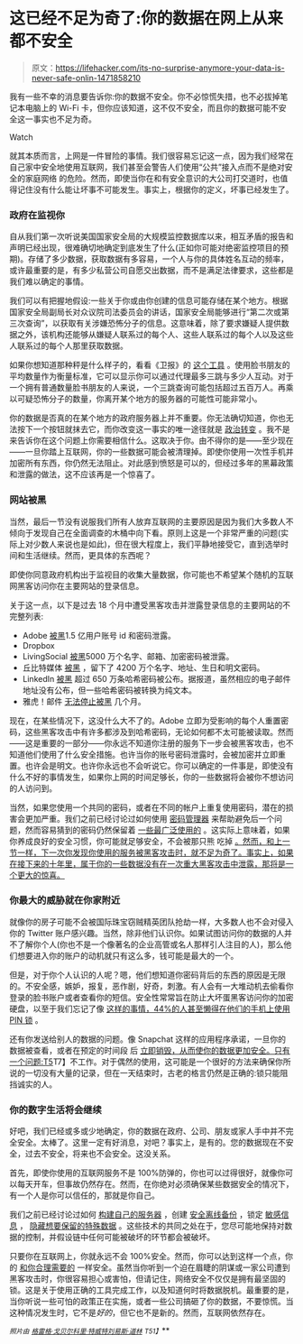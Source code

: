# 这已经不足为奇了:你的数据在网上从来都不安全

> 原文：<https://lifehacker.com/its-no-surprise-anymore-your-data-is-never-safe-onlin-1471858210>

我有一些不幸的消息要告诉你:你的数据不安全。你不必惊慌失措，也不必拔掉笔记本电脑上的 Wi-Fi 卡，但你应该知道，这不仅不安全，而且你的数据可能不安全这一事实也不足为奇。

Watch

就其本质而言，上网是一件冒险的事情。我们很容易忘记这一点，因为我们经常在自己家中安全地使用互联网，我们甚至会警告人们使用“公共”接入点而不是绝对安全的家庭网络 的危险。然而，即使当你在和有安全意识的大公司打交道时，也值得记住没有什么能让坏事不可能发生。事实上，根据你的定义，坏事已经发生了。

### 政府在监视你

自从我们第一次听说美国国家安全局的大规模监控数据库以来，相互矛盾的报告和声明已经出现，很难确切地确定到底发生了什么(正如你可能对绝密监控项目的预期)。存储了多少数据，获取数据有多容易，一个人与你的具体姓名互动的频率，或许最重要的是，有多少私营公司自愿交出数据，而不是满足法律要求，这些都是我们难以确定的事情。

我们可以有把握地假设:一些关于你或由你创建的信息可能存储在某个地方。根据国家安全局副局长对众议院司法委员会的讲话，国家安全局能够进行“第二次或第三次查询”，以获取有关涉嫌恐怖分子的信息。这意味着，除了要求嫌疑人提供数据之外，该机构还能够从嫌疑人联系过的每个人、这些人联系过的每个人以及这些人联系过的每个人那里获取数据。

如果你想知道那种秤是什么样子的，看看《卫报》的 [这个工具](http://www.theguardian.com/world/interactive/2013/oct/28/nsa-files-decoded-hops) 。使用脸书朋友的平均数量作为衡量标准，它可以显示你可以通过代理最多三跳与多少人互动。对于一个拥有普通数量脸书朋友的人来说，一个三跳查询可能包括超过五百万人。再乘以可疑恐怖分子的数量，你离开某个地方的服务器的可能性可能非常小。

你的数据是否真的在某个地方的政府服务器上并不重要。你无法确切知道，你也无法按下一个按钮就抹去它，而你改变这一事实的唯一途径就是 [政治转变](https://lifehacker.com/how-to-contact-and-properly-communicate-with-your-gover-5871810) 。我不是来告诉你在这个问题上你需要相信什么。这取决于你。由不得你的是——至少现在——一旦你踏上互联网，你的一些数据可能会被清理掉。即使你使用一次性手机并加密所有东西，你仍然无法阻止。对此感到愤怒是可以的，但经过多年的黑幕政策和泄露的做法，这不应该再是一个惊喜了。

### 网站被黑

当然，最后一节没有说服我们所有人放弃互联网的主要原因是因为我们大多数人不倾向于发现自己在全面调查的木桶中向下看。原则上这是一个非常严重的问题(实际上对少数人来说也是如此)，但在很大程度上，我们平静地接受它，直到选举时间和生活继续。然而，更具体的东西呢？

即使你同意政府机构出于监视目的收集大量数据，你可能也不希望某个随机的互联网黑客访问你在主要网站的登录信息。

关于这一点，以下是过去 18 个月中遭受黑客攻击并泄露登录信息的主要网站的不完整列表:

*   Adobe [被黑](http://www.theverge.com/2013/11/7/5078560/over-150-million-breached-records-from-adobe-hack-surface-online)1.5 亿用户账号 id 和密码泄露。
*   Dropbox
*   LivingSocial [被黑](http://news.softpedia.com/news/LivingSocial-Hacked-50-Million-Emails-Names-and-Encrypted-Passwords-Leaked-348979.shtml)5000 万个名字、邮箱、加密密码被泄露。
*   丘比特媒体 [被黑](http://blogs.computerworld.com/cybercrime-and-hacking/23168/42-million-unencrypted-passwords-leaked-hacked-online-dating-site-cupid-media) ，留下了 4200 万个名字、地址、生日和明文密码。
*   LinkedIn [被黑](http://www.theverge.com/2012/6/7/3071707/linkedin-hack-six-million-passwords-leaked) 超过 650 万条哈希密码被公布。据报道，虽然相应的电子邮件地址没有公布，但一些哈希密码被转换为纯文本。
*   雅虎！邮件 [无法停止被黑](http://siliconangle.com/blog/2013/04/30/yahoo-mail-hacked-again-serious-questions-raised-about-its-ability-to-protect-users/) 几个月。

现在，在某些情况下，这没什么大不了的。Adobe 立即为受影响的每个人重置密码，这些黑客攻击中有许多都涉及到哈希密码，无论如何都不太可能被读取。然而——这是重要的一部分——你永远不知道你注册的服务下一步会被黑客攻击，也不知道他们使用了什么安全措施。也许当你的账号密码泄露时，会被加密并立即重置。也许会是明文。也许你永远也不会听说它。你可以确定的一件事是，即使没有什么不好的事情发生，如果你上网的时间足够长，你的一些数据将会被你不想访问的人访问到。

当然，如果您使用一个共同的密码，或者在不同的帐户上重复使用密码，潜在的损害会更加严重。我们之前已经讨论过如何使用 [密码管理器](https://lifehacker.com/lastpass-updates-with-a-new-design-shared-passwords-a-1458166024) 来帮助避免后一个问题，然而容易猜到的密码仍然保留着 [一些最广泛使用的](http://arstechnica.com/information-technology/2012/11/born-to-be-breached-the-worst-passwords-are-still-the-most-common/) 。这实际上意味着，如果你养成良好的安全习惯，你可能就足够安全，不会被那只熊 吃掉 [。然而，和上一节一样，下一次你发现你使用的服务被黑客攻击时，就不足为奇了。事实上，如果在接下来的十年里，属于你的一些数据没有在一次重大黑客攻击中泄露，那将是一个更大的惊喜。](http://www.goodreads.com/quotes/402859-you-don-t-have-to-run-faster-than-the-bear-to)

### 你最大的威胁就在你家附近

就像你的房子可能不会被国际珠宝窃贼精英团队抢劫一样，大多数人也不会对侵入你的 Twitter 账户感兴趣。当然，除非他们认识你。如果试图访问你的数据的人并不了解你个人(你也不是一个像著名的企业高管或名人那样引人注目的人)，那么他们想要进入你的账户的动机就只有这么多，钱可能是最大的一个。

但是，对于你个人认识的人呢？嗯，他们想知道你密码背后的东西的原因是无限的。不安全感，嫉妒，报复，恶作剧，好奇，刺激。有人会有一大堆动机去偷看你登录的脸书账户或者查看你的短信。安全性常常旨在防止大坏蛋黑客访问你的加密硬盘，以至于我们忘记了像 [这样的事情，44%的人甚至懒得在他们的手机上使用 PIN 锁](http://www.informationweek.com/security/risk-management/most-consumers-dont-lock-mobile-phone-via-pin/d/d-id/1100508?) 。

还有你发送给别人的数据的问题。像 Snapchat 这样的应用程序承诺，一旦你的数据被查看，或者在预定的时间段 后 [立即销毁，从而使你的数据更加安全。只有一个问题:T5](https://lifehacker.com/quickforget-sends-secret-self-destructing-messages-ove-5793799)T7】不工作。对于偶然的使用，这可能是一个很好的方法来确保你所说的一切没有大量的记录，但在一天结束时，古老的格言仍然是正确的:锁只能阻挡诚实的人。

### 你的数字生活将会继续

好吧，我们已经或多或少地确定，你的数据在政府、公司、朋友或家人手中并不完全安全。太棒了。这里一定有好消息，对吧？事实上，是有的。您的数据现在不安全，过去不安全，将来也不会安全。这没关系。

首先，即使你使用的互联网服务不是 100%防弹的，你也可以过得很好，就像你可以每天开车，但事故仍然存在。然而，在你绝对必须确保某些数据安全的情况下，有一个人是你可以信任的，那就是你自己。

我们之前已经讨论过如何 [构建自己的服务器](https://lifehacker.com/this-diy-nas-in-a-box-is-portable-affordable-and-keep-5969617) ，创建 [安全离线备份](http://lifehacker.com/what-s-the-best-way-to-back-up-my-data-for-the-long-hau-5904275) ，锁定 [敏感信息](http://lifehacker.com/from-saucy-pics-to-passwords-how-to-share-sensitive-in-5910408) ， [隐藏想要保留的特殊数据](http://lifehacker.com/how-to-practice-safe-sexting-without-resorting-to-digi-698798261) 。这些技术的共同之处在于，您尽可能地保持对数据的控制，并假设链中任何可能被破坏的环节都会被破坏。

只要你在互联网上，你就永远不会 100%安全。然而，你可以达到这样一个点，你的 [和你合理需要的](https://lifehacker.com/be-honest-are-you-as-secure-as-you-could-be-5957686) 一样安全。虽然当你听到一个迫在眉睫的阴谋或一家公司遭到黑客攻击时，你很容易担心或害怕，但请记住，网络安全不仅仅是拥有最坚固的锁。这是关于使用正确的工具完成工作，以及知道何时将数据脱机。最重要的是，当你听说一些可怕的政策正在实施，或者一些公司搞砸了你的数据，不要惊慌。当这种情况发生时，它不是*好的*，但它也不是新的。然而，互联网依然存在。

<small>*照片由*</small> [<small>*格雷格·戈贝尔*</small>](http://www.flickr.com/photos/37467370@N08/7624593898/)<small></small>*[<small>*科里·特威特*</small>](http://www.flickr.com/photos/krazykory/2437404581/)<small></small>*[<small>*刘易斯·道林*</small>](http://www.flickr.com/photos/sleeteye/5905251791/) <small>*T51】*</small>**